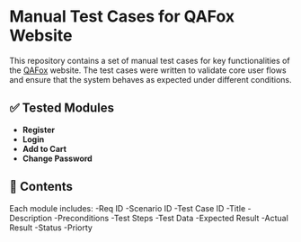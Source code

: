 # Manual Test Cases for QAFox Website

This repository contains a set of manual test cases for key functionalities of the [QAFox](https://qafox.com) website. The test cases were written to validate core user flows and ensure that the system behaves as expected under different conditions.

## ✅ Tested Modules

- **Register**
- **Login**
- **Add to Cart**
- **Change Password**

## 📄 Contents

Each module includes:
-Req ID	
-Scenario ID
-Test Case ID
-Title
-Description
-Preconditions
-Test Steps
-Test Data
-Expected Result
-Actual Result
-Status
-Priorty


